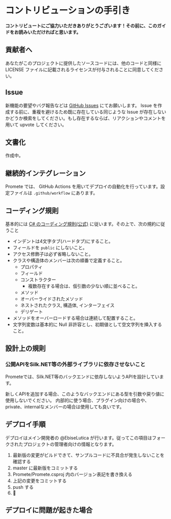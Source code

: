 # コントリビューションの手引き

**コントリビュートにご協力いただきありがとうございます！その前に、このガイドをお読みいただければと思います。**

## 貢献者へ

あなたがこのプロジェクトに提供したソースコードには、他のコードと同様に LICENSE ファイルに記載されるライセンスが付与されることに同意してください。

## Issue

新機能の要望やバグ報告などは [GitHub Issues](https://github.com/EbiseLutica/Promete/Issues) にてお願いします。 Issue を作成する前に、重複を避けるため既に存在している同じような Issue が存在しないかどうか検索をしてください。もし存在するならば、リアクションやコメントを用いて upvote してください。

## 文書化

作成中。

## 継続的インテグレーション

Promete では、 GitHub Actions を用いてデプロイの自動化を行っています。設定ファイルは  `.github/workflow` にあります。

## コーディング規則

基本的には [C# のコーディング規則(公式)](https://docs.microsoft.com/ja-jp/dotnet/csharp/programming-guide/inside-a-program/coding-conventions) に従います。その上で、次の規約に従うこと

- インデントは4文字タブ(ハードタブ)にすること。
- フィールドを `public` にしないこと。
- アクセス修飾子は必ず省略しないこと。
- クラスや構造体のメンバーは次の順番で定義すること。
	- プロパティ
	- フィールド
	- コンストラクター
		- 複数存在する場合は、仮引数の少ない順に並べること。
	- メソッド
	- オーバーライドされたメソッド
	- ネストされたクラス, 構造体, インターフェイス
	- デリゲート
- メソッドをオーバーロードする場合は連続して配置すること。
- 文字列変数は基本的に Null 非許容とし、初期値として空文字列を挿入すること。

## 設計上の規則

### 公開APIをSilk.NET等の外部ライブラリに依存させないこと

Prometeでは、Silk.NET等のバックエンドに依存しないようAPIを設計しています。

新しくAPIを追加する場合、このようなバックエンドにある型を引数や戻り値に使用しないでください。
内部的に使う場合、プラグイン向けの場合や、private、internalなメンバーの場合は使用しても良いです。

## デプロイ手順

デプロイはメイン開発者の @EbiseLutica が行います。従ってこの項目はフォークされたプロジェクトの管理者向けの情報となります。

1. 最新版の変更がビルドできて、サンプルコードに不具合が発生しないことを確認する
2. master に最新版をコミットする
3. Promete/Promete.csproj 内のバージョン表記を書き換える
4. 上記の変更をコミットする
5. push する
6. :pray:

## デプロイに問題が起きた場合
